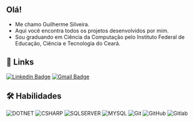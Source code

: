## Olá!

- Me chamo Guilherme Silveira.
- Aqui você encontra todos os projetos desenvolvidos por mim.
- Sou graduando em Ciência da Computação pelo Instituto Federal de Educação, Ciência e Tecnologia do Ceará. 

## 🔗 Links

[![Linkedin Badge](https://img.shields.io/badge/-guilherme&#8208;silveira-blue?style=flat-square&logo=Linkedin&logoColor=white&link=https://www.linkedin.com/in/guilherme-silveira-013b7524)](https://www.linkedin.com/in/guilherme-silveira-013b75249)
[![Gmail Badge](https://img.shields.io/badge/-guilhermesilveirasousa@gmail.com-c14438?style=flat-square&logo=Gmail&logoColor=white&link=mailto:guilhermesilveirasousa@gmail.com)](mailto:guilhermesilveirasousa@gmail.com)

## 🛠 Habilidades

![DOTNET](https://img.shields.io/badge/-.Net-333333?style=flat&logo=DotNet)
![CSHARP](https://img.shields.io/badge/-CSharp-333333?style=flat&logo=csharp)
![SQLSERVER](https://img.shields.io/badge/-SQLServer-333333?style=flat&logo=SQLServer)
![MYSQL](https://img.shields.io/badge/-MySQL-333333?style=flat&logo=MySQL)
![Git](https://img.shields.io/badge/-Git-333333?style=flat&logo=git)
![GitHub](https://img.shields.io/badge/-GitHub-333333?style=flat&logo=github)
![Gitlab](https://img.shields.io/badge/-Gitlab-333333?style=flat&logo=gitlab)
